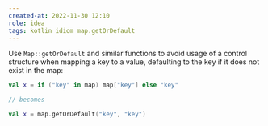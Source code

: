 ```yaml
---
created-at: 2022-11-30 12:10
role: idea
tags: kotlin idiom map.getOrDefault
---
```


Use `Map::getOrDefault` and similar functions to avoid usage of a control structure when mapping a key to a value, defaulting to the key if it does not exist in the map:
```kotlin
val x = if ("key" in map) map["key"] else "key"

// becomes

val x = map.getOrDefault("key", "key")

